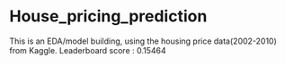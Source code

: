 # House_pricing_prediction
This is an EDA/model building, using the housing price data(2002-2010) from Kaggle.
Leaderboard score : 0.15464


